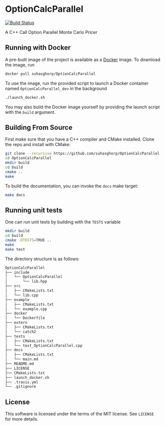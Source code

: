 # OptionCalcParallel

[![Build Status](https://travis-ci.com/suhasghorp/OptionCalcParallel.svg?branch=master)](https://travis-ci.com/suhasghorp/OptionCalcParallel)

A C++ Call Option Parallel Monte Carlo Pricer

## Running with Docker

A pre-built image of the project is available as a [Docker](https://www.docker.com/) image. To download the image, run

```bash
docker pull suhasghorp/OptionCalcParallel
```

To use the image, run the provided script to launch a Docker container named `OptionCalcParallel_dev` in the background

```bash
./launch_docker.sh
```

You may also build the Docker image yourself by providing the launch script with the `build` argument.

## Building From Source

First make sure that you have a C++ compiler and CMake installed. Clone the repo and install with CMake:

```bash
git clone --recursive https://github.com/suhasghorp/OptionCalcParallel.git
cd OptionCalcParallel
mkdir build
cd build
cmake ..
make
```

To build the documentation, you can invoke the `docs` make target:

```bash
make docs
```

## Running unit tests

One can run unit tests by building with the `TESTS` variable

```bash
mkdir build
cd build
cmake -DTESTS=TRUE ..
make
make test
```

The directory structure is as follows:

```bash
OptionCalcParallel
├── include
│   └── OptionCalcParallel
│       └── lib.hpp
├── src
│   ├── CMakeLists.txt
│   └── lib.cpp
├── example
│   ├── CMakeLists.txt
│   └── example.cpp
├── docker
│   └── Dockerfile
├── extern
│   ├── CMakeLists.txt
│   └── catch2
├── tests
│   ├── CMakeLists.txt
│   └── test_OptionCalcParallel.cpp
├── docs
│   ├── CMakeLists.txt
│   └── main.md
├── README.md
├── LICENSE
├── CMakeLists.txt
├── launch_docker.sh
├── .travis.yml
└── .gitignore
```

## License

This software is licensed under the terms of the MIT license. See `LICENSE` for more details.
